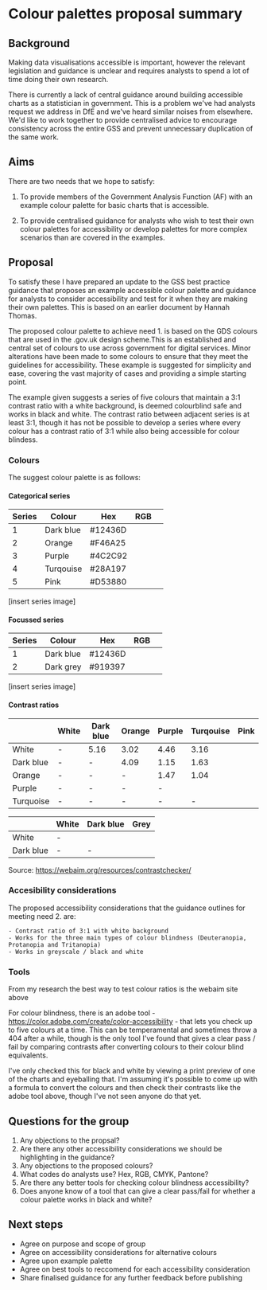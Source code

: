 # Colour palettes proposal summary

## Background

Making data visualisations accessible is important, however the relevant legislation and guidance is unclear and requires analysts to spend a lot of time doing their own research.

There is currently a lack of central guidance around building accessible charts as a statistician in government. This is a problem we've had analysts request we address in DfE and we've heard similar noises from elsewhere. We'd like to work together to provide centralised advice to encourage consistency across the entire GSS and prevent unnecessary duplication of the same work.

## Aims

There are two needs that we hope to satisfy:

1. To provide members of the Government Analysis Function (AF) with an example colour palette for basic charts that is accessible.

2. To provide centralised guidance for analysts who wish to test their own colour palettes for accessibility or develop palettes for more complex scenarios than are covered in the examples.

## Proposal

To satisfy these I have prepared an update to the GSS best practice guidance that proposes an example accessible colour palette and guidance for analysts to consider accessibility and test for it when they are making their own palettes. This is based on an earlier document by Hannah Thomas. 

The proposed colour palette to achieve need 1. is based on the GDS colours that are used in the .gov.uk design scheme.This is an established and central set of colours to use across government for digital services. Minor alterations have been made to some colours to ensure that they meet the guidelines for accessibility. These example is suggested for simplicity and ease, covering the vast majority of cases and providing a simple starting point. 

The example given suggests a series of five colours that maintain a 3:1 contrast ratio with a white background, is deemed colourblind safe and works in black and white. The contrast ratio between adjacent series is at least 3:1, though it has not be possible to develop a series where every colour has a contrast ratio of 3:1 while also being accessible for colour blindess.

### Colours

The suggest colour palette is as follows:

#### Categorical series

| Series | Colour | Hex | RGB | |
| ---- | ---- | ---- | ---- | ----| 
| 1 | Dark blue | #12436D | | |
| 2 | Orange | #F46A25 | | |
| 3 | Purple | #4C2C92 | | |
| 4 | Turqouise | #28A197 | | |
| 5 | Pink | #D53880 | | |

[insert series image]

#### Focussed series

| Series | Colour | Hex | RGB | |
| ---- | ---- | ---- | ---- | ----| 
| 1 | Dark blue | #12436D | | |
| 2 | Dark grey | #919397 | | |

[insert series image]

#### Contrast ratios

|  | White | Dark blue | Orange | Purple | Turqouise | Pink |
| --- | --- | --- | --- | --- | --- | ----|
| White | - | 5.16 | 3.02 | 4.46 | 3.16 |
| Dark blue | - | - | 4.09 | 1.15 | 1.63 |
| Orange | - | - | -| 1.47 | 1.04 |
| Purple | - | - | - | - |
| Turquoise | - | - | - | - | - |

| | White | Dark blue | Grey |
| ---- |---- |---- |----|
| White | - | | |
| Dark blue | -  | - | |

Source: https://webaim.org/resources/contrastchecker/

### Accesibility considerations

The proposed accessibility considerations that the guidance outlines for meeting need 2. are:

    - Contrast ratio of 3:1 with white background
    - Works for the three main types of colour blindness (Deuteranopia, Protanopia and Tritanopia)
    - Works in greyscale / black and white

### Tools

From my research the best way to test colour ratios is the webaim site above

For colour blindness, there is an adobe tool - https://color.adobe.com/create/color-accessibility - that lets you check up to five colours at a time. This can be temperamental and sometimes throw a 404 after a while, though is the only tool I've found that gives a clear pass / fail by comparing contrasts after converting colours to their colour blind equivalents.

I've only checked this for black and white by viewing a print preview of one of the charts and eyeballing that. I'm assuming it's possible to come up with a formula to convert the colours and then check their contrasts like the adobe tool above, though I've not seen anyone do that yet.

## Questions for the group

1. Any objections to the propsal?
4. Are there any other accessibility considerations we should be highlighting in the guidance?
2. Any objections to the proposed colours?
3. What codes do analysts use? Hex, RGB, CMYK, Pantone?
5. Are there any better tools for checking colour blindness accessibility?
6. Does anyone know of a tool that can give a clear pass/fail for whether a colour palette works in black and white?

## Next steps

- Agree on purpose and scope of group
- Agree on accessibility considerations for alternative colours
- Agree upon example palette
- Agree on best tools to reccomend for each accessibility consideration
- Share finalised guidance for any further feedback before publishing